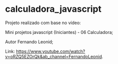 # calculadora_javascript


Projeto realizado com base no vídeo:


Mini projetos javascript (Iniciantes) - 06 Calculadora;

Autor Fernando Leonid;

Link: https://www.youtube.com/watch?v=oRZQ5EZOrQk&ab_channel=FernandoLeonid.
